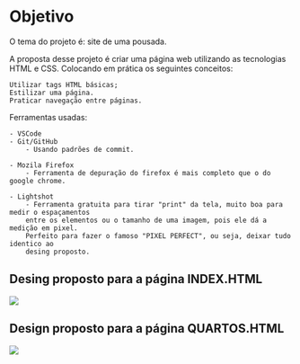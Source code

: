 # Objetivo

O tema do projeto é: site de uma pousada.

A proposta desse projeto é criar uma página web utilizando as tecnologias HTML e CSS. Colocando em prática os seguintes conceitos:

    Utilizar tags HTML básicas;
    Estilizar uma página.
    Praticar navegação entre páginas.

Ferramentas usadas:

    - VSCode
    - Git/GitHub
        - Usando padrões de commit.
        
    - Mozila Firefox
        - Ferramenta de depuração do firefox é mais completo que o do google chrome.

    - Lightshot
        - Ferramenta gratuita para tirar "print" da tela, muito boa para medir o espaçamentos
        entre os elementos ou o tamanho de uma imagem, pois ele dá a medição em pixel.
        Perfeito para fazer o famoso "PIXEL PERFECT", ou seja, deixar tudo identico ao
        desing proposto.

## Desing proposto para a página INDEX.HTML
![](assets/gif/pagina-principal-finalizada.gif)

## Design proposto para a página QUARTOS.HTML
![](assets/gif/pagina-quartos-finalizada.gif)